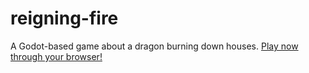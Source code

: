 # reigning-fire
A Godot-based game about a dragon burning down houses.
[Play now through your browser!](https://runchimchar.github.io/reigning-fire/)
